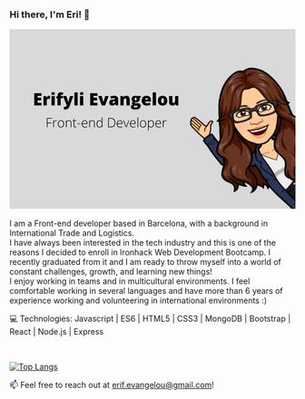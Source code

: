 ### Hi there, I'm Eri! 👋

<img src="https://github.com/erifylo/erifylo/blob/main/ErifyliEvangelouAvatar.png?raw=true">

I am a Front-end developer based in Barcelona, with a background in International Trade and Logistics.<br>
 I have always been interested in the tech industry and this is one of the reasons I decided to enroll in Ironhack Web Development Bootcamp. I recently graduated from it and I am ready to throw myself into a world of constant challenges, growth, and learning new things! <br>
I enjoy working in teams and in multicultural environments. I feel comfortable working in several languages and have more than 6 years of experience working and volunteering in international environments :) <br> 

 💻 Technologies: Javascript | ES6 | HTML5 | CSS3 | MongoDB | Bootstrap | React | Node.js | Express 
 
 <br>
 
  [![Top Langs](https://github-readme-stats.vercel.app/api/top-langs/?username=erifylo)](https://github.com/erifylo/github-readme-stats)

 📫 Feel free to reach out at erif.evangelou@gmail.com! 
 




<!--
**erifylo/erifylo** is a ✨ _special_ ✨ repository because its `README.md` (this file) appears on your GitHub profile.
Here are some ideas to get you started:

- 🔭 I’m currently working on ...
- 🌱 I’m currently learning ...
- 👯 I’m looking to collaborate on ...
- 🤔 I’m looking for help with ...
- 💬 Ask me about ...
- 📫 How to reach me: ...
- 😄 Pronouns: ...
- ⚡ Fun fact: ...
-->
